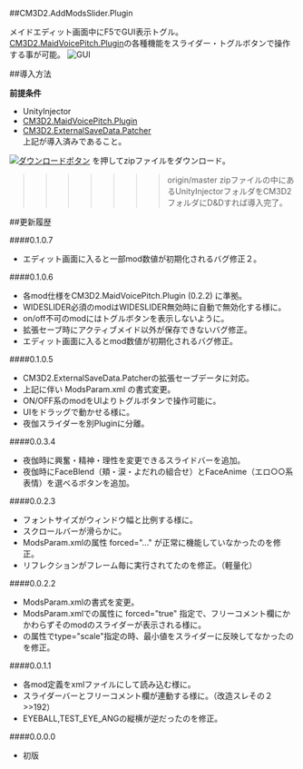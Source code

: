 ##CM3D2.AddModsSlider.Plugin

メイドエディット画面中にF5でGUI表示トグル。  
[CM3D2.MaidVoicePitch.Plugin][]の各種機能をスライダー・トグルボタンで操作する事が可能。
![GUI](http://i.imgur.com/sWI5rCG.png  "GUI")  


##導入方法

**前提条件**  
* UnityInjector
* [CM3D2.MaidVoicePitch.Plugin][]
* [CM3D2.ExternalSaveData.Patcher][]  
上記が導入済みであること。  
  
[![ダウンロードボタン][img_download]][master zip]
を押してzipファイルをダウンロード。  
>>>>>>> origin/master
zipファイルの中にあるUnityInjectorフォルダをCM3D2フォルダにD&Dすれば導入完了。  


##更新履歴

####0.1.0.7
* エディット画面に入ると一部mod数値が初期化されるバグ修正２。

####0.1.0.6
* 各mod仕様をCM3D2.MaidVoicePitch.Plugin (0.2.2) に準拠。
* WIDESLIDER必須のmodはWIDESLIDER無効時に自動で無効化する様に。
* on/off不可のmodにはトグルボタンを表示しないように。
* 拡張セーブ時にアクティブメイド以外が保存できないバグ修正。
* エディット画面に入るとmod数値が初期化されるバグ修正。

####0.1.0.5
* CM3D2.ExternalSaveData.Patcherの拡張セーブデータに対応。
* 上記に伴い ModsParam.xml の書式変更。
* ON/OFF系のmodをUIよりトグルボタンで操作可能に。
* UIをドラッグで動かせる様に。
* 夜伽スライダーを別Pluginに分離。

####0.0.3.4
* 夜伽時に興奮・精神・理性を変更できるスライドバーを追加。  
* 夜伽時にFaceBlend（頬・涙・よだれの組合せ）とFaceAnime（エロ○○系表情）を選べるボタンを追加。

####0.0.2.3
* フォントサイズがウィンドウ幅と比例する様に。
* スクロールバーが滑らかに。
* ModsParam.xmlの<mod>属性 forced="..." が正常に機能していなかったのを修正。
* リフレクションがフレーム毎に実行されてたのを修正。（軽量化）

####0.0.2.2
* ModsParam.xmlの書式を変更。
* ModsParam.xmlで<mod>の属性に forced="true" 指定で、フリーコメント欄にかかわらずそのmodのスライダーが表示される様に。
* <value>の属性でtype="scale"指定の時、最小値をスライダーに反映してなかったのを修正。

####0.0.1.1
* 各mod定義をxmlファイルにして読み込む様に。
* スライダーバーとフリーコメント欄が連動する様に。（改造スレその２>>192）
* EYEBALL,TEST_EYE_ANGの縦横が逆だったのを修正。

####0.0.0.0
* 初版

[CM3D2.MaidVoicePitch.Plugin]: https://github.com/neguse11/cm3d2_plugins_okiba/tree/master/MaidVoicePitch "neguse11/cm3d2_plugins_okiba/MaidVoicePitch/"
[CM3D2.ExternalSaveData.Patcher]: https://github.com/neguse11/cm3d2_plugins_okiba/tree/master/ExternalSaveData "neguse11/cm3d2_plugins_okiba/ExternalSaveData/"
[master zip]:https://github.com/CM3D2-01/CM3D2.AddModsSlider.Plugin/archive/master.zip "master zip"
[img_download]: http://i.imgur.com/byav3Uf.png "ダウンロードボタン"
